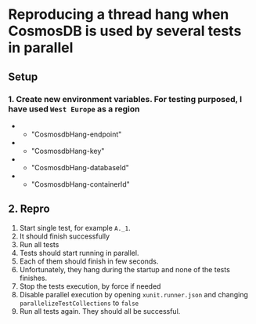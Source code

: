 # Reproducing a thread hang when CosmosDB is used by several tests in parallel

## Setup

### 1. Create new environment variables. For testing purposed, I have used `West Europe` as a region

- - "CosmosdbHang-endpoint"
- - "CosmosdbHang-key"
- - "CosmosdbHang-databaseId"
- - "CosmosdbHang-containerId"

## 2. Repro

1. Start single test, for example `A._1`.
2. It should finish successfully
3. Run all tests
4. Tests should start running in parallel. 
5. Each of them should finish in few seconds.
6. Unfortunately, they hang during the startup and none of the tests finishes.
7. Stop the tests execution, by force if needed
8. Disable parallel execution by opening `xunit.runner.json` and changing `parallelizeTestCollections` to `false`
9. Run all tests again. They should all be successful. 

